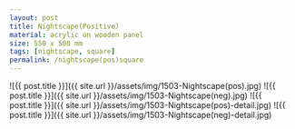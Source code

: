 ```yaml
---
layout: post
title: Nightscape(Positive)
material: acrylic on wooden panel
size: 550 x 500 mm
tags: [nightscape, square]
permalink: /nightscape(pos)square
---
```


![{{ post.title }}]({{ site.url }}/assets/img/1503-Nightscape(pos).jpg)
![{{ post.title }}]({{ site.url }}/assets/img/1503-Nightscape(neg).jpg)
![{{ post.title }}]({{ site.url }}/assets/img/1503-Nightscape(pos)-detail.jpg)
![{{ post.title }}]({{ site.url }}/assets/img/1503-Nightscape(neg)-detail.jpg)
